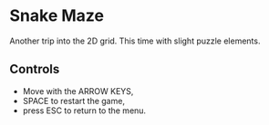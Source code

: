 Snake Maze
==========

Another trip into the 2D grid.
This time with slight puzzle elements.

Controls
--------

* Move with the ARROW KEYS,
* SPACE to restart the game,
* press ESC to return to the menu.
